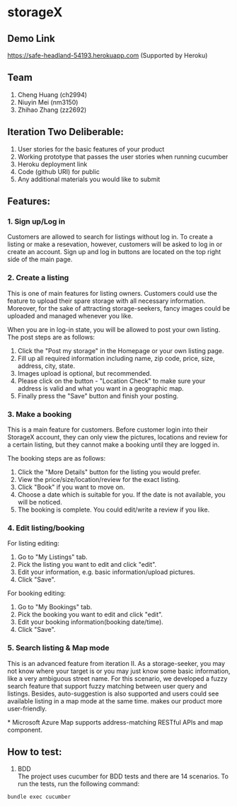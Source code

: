 # storageX
## Demo Link
https://safe-headland-54193.herokuapp.com (Supported by Heroku)
## Team
1.  Cheng Huang (ch2994)
2.  Niuyin Mei (nm3150)
3.  Zhihao Zhang (zz2692)

## Iteration Two Deliberable:
1.  User stories for the basic features of your product
2.  Working prototype that passes the user stories when running cucumber
3.  Heroku deployment link
4.  Code (github URI) for public
5.  Any additional materials you would like to submit

## Features:
### 1. Sign up/Log in
Customers are allowed to search for listings without log in. To create a listing or make a resevation, however, customers will be asked to log in or create an account. Sign up and log in buttons are located on the top right side of the main page. 

### 2. Create a listing
This is one of main features for listing owners. Customers could use the feature to upload their spare storage with all necessary information. Moreover, for the sake of attracting storage-seekers, fancy images could be uploaded and managed whenever you like. 

When you are in log-in state, you will be allowed to post your own listing. The post steps are as follows:

1. Click the "Post my storage" in the Homepage or your own listing page.
2. Fill up all required information including name, zip code, price, size, address, city, state.
3. Images upload is optional, but recommended. 
4. Please click on the button - "Location Check" to make sure your address is valid and what you want in a geographic map.
5. Finally press the "Save" button and finish your posting.
### 3. Make a booking
This is a main feature for customers. Before customer login into their StorageX account, they can only view the pictures, locations and review for a certain listing, but they cannot make a booking until they are logged in. 

The booking steps are as follows:
1. Click the "More Details" button for the listing you would prefer.
2. View the price/size/location/review for the exact listing.
3. Click "Book" if you want to move on.
4. Choose a date which is suitable for you. If the date is not available, you will be noticed.
5. The booking is complete. You could edit/write a review if you like.

### 4. Edit listing/booking
For listing editing:
1. Go to "My Listings" tab.
2. Pick the listing you want to edit and click "edit".
3. Edit your information, e.g. basic information/upload pictures.
4. Click "Save".

For booking editing:
1. Go to "My Bookings" tab.
2. Pick the booking you want to edit and click "edit".
3. Edit your booking information(booking date/time).
4. Click "Save".

### 5. Search listing & Map mode
This is an advanced feature from iteration II. As a storage-seeker, you may not know where your target is or you may just know some basic information, like a very ambiguous street name. For this scenario, we developed a fuzzy search feature that support fuzzy matching between user query and listings. Besides, auto-suggestion is also supported and users could see available listing in a map mode at the same time. makes our product more user-friendly. 

\* Microsoft Azure Map supports address-matching RESTful APIs and map component.

## How to test:
1. BDD \
The project uses cucumber for BDD tests and there are 14 scenarios. To run the tests, run the following command:
```bash
bundle exec cucumber
